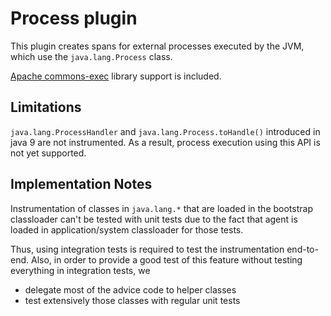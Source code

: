 # Process plugin

This plugin creates spans for external processes executed by the JVM, which use the `java.lang.Process` class.

[Apache commons-exec](https://commons.apache.org/proper/commons-exec/) library support is included.

## Limitations

`java.lang.ProcessHandler` and `java.lang.Process.toHandle()` introduced in java 9 are not
instrumented. As a result, process execution using this API is not yet supported.

## Implementation Notes

Instrumentation of classes in `java.lang.*` that are loaded in the bootstrap classloader can't
be tested with unit tests due to the fact that agent is loaded in application/system classloader
for those tests.

Thus, using integration tests is required to test the instrumentation end-to-end.
Also, in order to provide a good test of this feature without testing everything in integration tests, we
- delegate most of the advice code to helper classes
- test extensively those classes with regular unit tests
